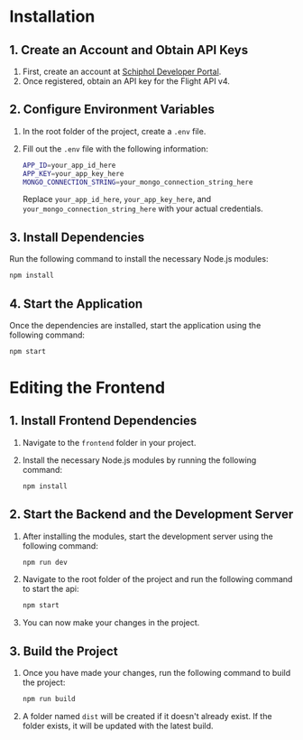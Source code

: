 <img src="https://i.imgur.com/noBTfWS.gif" alt=""/>

# Installation

## 1. Create an Account and Obtain API Keys

1. First, create an account at [Schiphol Developer Portal](https://developer.schiphol.nl).
2. Once registered, obtain an API key for the Flight API v4.

## 2. Configure Environment Variables

1. In the root folder of the project, create a `.env` file.
2. Fill out the `.env` file with the following information:

    ```bash
    APP_ID=your_app_id_here
    APP_KEY=your_app_key_here
    MONGO_CONNECTION_STRING=your_mongo_connection_string_here
    ```

    Replace `your_app_id_here`, `your_app_key_here`, and `your_mongo_connection_string_here` with your actual credentials.

## 3. Install Dependencies

Run the following command to install the necessary Node.js modules:

```bash
npm install
```

## 4. Start the Application

Once the dependencies are installed, start the application using the following command:

```bash
npm start
```

# Editing the Frontend

## 1. Install Frontend Dependencies

1. Navigate to the `frontend` folder in your project.
2. Install the necessary Node.js modules by running the following command:

    ```bash
    npm install
    ```

## 2. Start the Backend and the Development Server

1. After installing the modules, start the development server using the following command:

    ```bash
    npm run dev
    ```

2. Navigate to the root folder of the project and run the following command to start the api:
   
     ```bash
    npm start
    ```

3. You can now make your changes in the project.

## 3. Build the Project

1. Once you have made your changes, run the following command to build the project:

    ```bash
    npm run build
    ```

2. A folder named `dist` will be created if it doesn't already exist. If the folder exists, it will be updated with the latest build.


